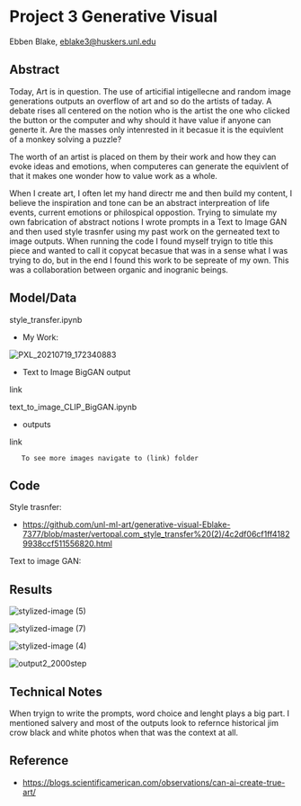 # Project 3 Generative Visual

Ebben Blake, eblake3@huskers.unl.edu


## Abstract

Today, Art is in question. The use of articifial intigellecne and random image generations outputs an overflow of art and so do the artists of taday. A debate rises all centered on the notion who is the artist the one who clicked the button or the computer and why should it have value if anyone can generte it. Are the masses only intenrested in it becasue it is the equivlent of a monkey solving a puzzle? 

The worth of an artist is placed on them by their work and how they can evoke ideas and emotions, when  computeres can generate the equivlent of that it makes one wonder how to value work as a whole. 

When I create art, I often let my hand directr me and then build my content, I believe the inspiration and tone can be an abstract interpreation of life events, current emotions or philospical oppostion. Trying to simulate my own fabrication of abstract notions I wrote prompts in a Text to Image GAN and then used style trasnfer using my past work on the gerneated text to image outputs. When running the code I found myself tryign to title this piece and wanted to call it copycat becasue that was in a sense what I was trying to do, but in the end I found this work to be sepreate of my own. This was a collaboration between organic and inogranic beings.


## Model/Data

style_transfer.ipynb

 - My Work:

![PXL_20210719_172340883](https://user-images.githubusercontent.com/83600906/166871165-de1bb53c-e3b1-4069-a039-dfc425b80e4a.png)

 - Text to Image BigGAN output

link

text_to_image_CLIP_BigGAN.ipynb

 - outputs
 
 link
 
       To see more images navigate to (link) folder

## Code
Style trasnfer:

 - https://github.com/unl-ml-art/generative-visual-Eblake-7377/blob/master/vertopal.com_style_transfer%20(2)/4c2df06cf1ff41829938ccf511556820.html


Text to image GAN:


## Results

![stylized-image (5)](https://user-images.githubusercontent.com/83600906/166869398-2817883a-9457-4f5d-bc93-833469c009ae.png)


![stylized-image (7)](https://user-images.githubusercontent.com/83600906/166869351-eb328b00-c2d5-467f-9c92-a2c119a59261.png)

![stylized-image (4)](https://user-images.githubusercontent.com/83600906/166874872-ac7baae7-b681-4a2d-b927-eba44c24ad1b.png)


![output2_2000step](https://user-images.githubusercontent.com/83600906/166869513-c35bd626-2063-4154-a574-22eb8c98abd2.png)




## Technical Notes

When tryign to write the prompts, word choice and lenght plays a big part. I mentioned salvery and most of the outputs look to refernce historical jim crow black and white photos when that was the context at all. 

## Reference

- https://blogs.scientificamerican.com/observations/can-ai-create-true-art/



 
